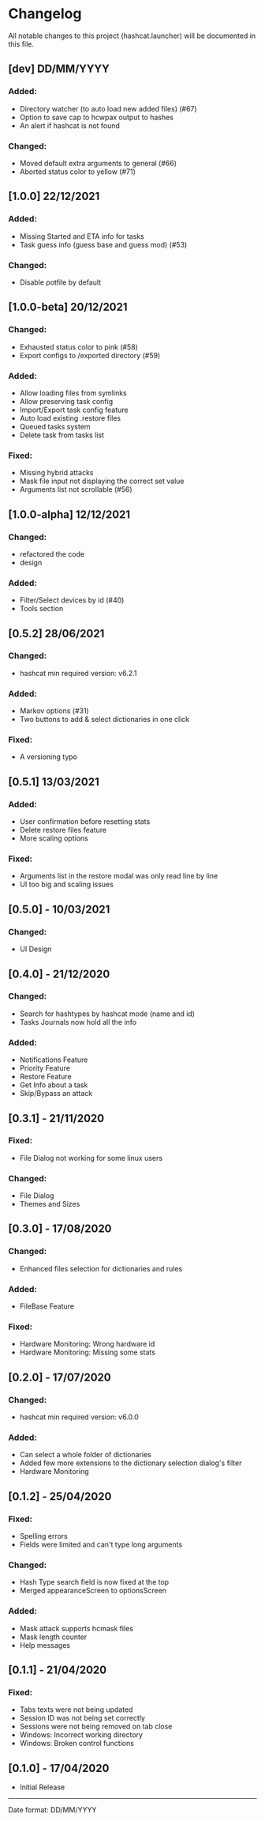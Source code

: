 # Changelog

All notable changes to this project (hashcat.launcher) will be documented in this file.

## [dev] DD/MM/YYYY
### Added:
 - Directory watcher (to auto load new added files) (#67)
 - Option to save cap to hcwpax output to hashes
 - An alert if hashcat is not found

### Changed:
 - Moved default extra arguments to general (#66)
 - Aborted status color to yellow (#71)

## [1.0.0] 22/12/2021
### Added:
 - Missing Started and ETA info for tasks
 - Task guess info (guess base and guess mod) (#53)

### Changed:
 - Disable potfile by default

## [1.0.0-beta] 20/12/2021
### Changed:
 - Exhausted status color to pink (#58)
 - Export configs to /exported directory (#59)

### Added:
 - Allow loading files from symlinks
 - Allow preserving task config
 - Import/Export task config feature
 - Auto load existing .restore files
 - Queued tasks system
 - Delete task from tasks list

### Fixed:
 - Missing hybrid attacks
 - Mask file input not displaying the correct set value
 - Arguments list not scrollable (#56)

## [1.0.0-alpha] 12/12/2021
### Changed:
 - refactored the code
 - design

### Added:
 - Filter/Select devices by id (#40)
 - Tools section

## [0.5.2] 28/06/2021
### Changed:
 - hashcat min required version: v6.2.1

### Added:
 - Markov options (#31)
 - Two buttons to add & select dictionaries in one click

### Fixed:
 - A versioning typo

## [0.5.1] 13/03/2021
### Added:
 - User confirmation before resetting stats
 - Delete restore files feature
 - More scaling options

### Fixed:
 - Arguments list in the restore modal was only read line by line
 - UI too big and scaling issues

## [0.5.0] - 10/03/2021
### Changed:
 - UI Design

## [0.4.0] - 21/12/2020
### Changed:
 - Search for hashtypes by hashcat mode (name and id)
 - Tasks Journals now hold all the info

### Added:
 - Notifications Feature
 - Priority Feature
 - Restore Feature
 - Get Info about a task
 - Skip/Bypass an attack

## [0.3.1] - 21/11/2020
### Fixed:
 - File Dialog not working for some linux users

### Changed:
 - File Dialog
 - Themes and Sizes

## [0.3.0] - 17/08/2020
### Changed:
 - Enhanced files selection for dictionaries and rules

### Added:
 - FileBase Feature

### Fixed:
 - Hardware Monitoring: Wrong hardware id
 - Hardware Monitoring: Missing some stats

## [0.2.0] - 17/07/2020
### Changed:
 - hashcat min required version: v6.0.0

### Added:
 - Can select a whole folder of dictionaries
 - Added few more extensions to the dictionary selection dialog's filter
 - Hardware Monitoring

## [0.1.2] - 25/04/2020
### Fixed:
 - Spelling errors
 - Fields were limited and can't type long arguments

### Changed:
 - Hash Type search field is now fixed at the top
 - Merged appearanceScreen to optionsScreen

### Added:
 - Mask attack supports hcmask files
 - Mask length counter
 - Help messages

## [0.1.1] - 21/04/2020
### Fixed:
 - Tabs texts were not being updated
 - Session ID was not being set correctly
 - Sessions were not being removed on tab close
 - Windows: Incorrect working directory
 - Windows: Broken control functions

## [0.1.0] - 17/04/2020
- Initial Release
___
Date format: DD/MM/YYYY